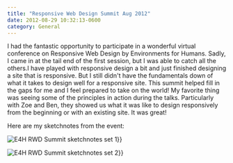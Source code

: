 ```yaml
---
title: "Responsive Web Design Summit Aug 2012"
date: 2012-08-29 10:32:13-0600
category: General
---
```


I had the fantastic opportunity to participate in a wonderful virtual conference on Responsive Web Design by Environments for Humans. Sadly, I came in at the tail end of the first session, but I was able to catch all the others.I have played with responsive design a bit and just finished designing a site that is responsive. But I still didn't have the fundamentals down of what it takes to design well for a responsive site. This summit helped fill in the gaps for me and I feel prepared to take on the world! My favorite thing was seeing some of the principles in action during the talks. Particularly with Zoe and Ben, they showed us what it was like to design responsively from the beginning or with an existing site. It was great!

Here are my sketchnotes from the event:

<img src="https://www.sketchnotable.com/uploads/2021/8086e40a71.jpg" alt="E4H RWD Summit sketchnotes set 1" gallery="rwd2012">}}

<img src="https://www.sketchnotable.com/uploads/2021/1031f7e09a.jpg" alt="E4H RWD Summit sketchnotes set 2" gallery="rwd2012">}}
